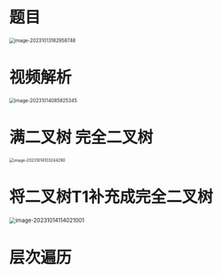 # 题目

<img src="https://cvp.oss-cn-shanghai.aliyuncs.com/picgo/202310131829931.png" alt="image-20231013182958748" style="zoom: 60%;" />



# 视频解析

<img src="https://cvp.oss-cn-shanghai.aliyuncs.com/picgo/202310140858631.png" alt="image-20231014085825345" style="zoom: 60%;" />



# 满二叉树 完全二叉树

<img src="https://cvp.oss-cn-shanghai.aliyuncs.com/picgo/202310141032478.png" alt="image-20231014103244290" style="zoom:50%;" />



# 将二叉树T1补充成完全二叉树

<img src="https://cvp.oss-cn-shanghai.aliyuncs.com/picgo/202310141140099.png" alt="image-20231014114021001" style="zoom: 70%;" />



# 层次遍历

